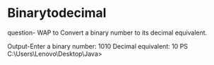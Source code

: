 # Binarytodecimal
question- WAP to Convert a binary number to its decimal equivalent.

Output-Enter a binary number: 1010
Decimal equivalent: 10
PS C:\Users\Lenovo\Desktop\Java> 
